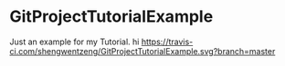 # GitProjectTutorialExample
Just an example for my Tutorial.
hi
https://travis-ci.com/shengwentzeng/GitProjectTutorialExample.svg?branch=master
